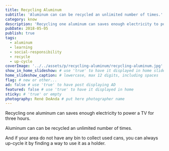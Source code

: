 ```yaml
---
title: Recycling Aluminum
subtitle: 'Aluminum can can be recycled an unlimited number of times.'
category: know
description: 'Recycling one aluminum can saves enough electricity to power a TV for three hours. Aluminum can can be recycled an unlimited number of times...'
pubDate: 2018-05-05
publish: true
tags:
  - aluminum
  - learning
  - social-responsibility
  - recycle
  - up-cycle
coverImage: '../../assets/p/recycling-aluminum/recycling-aluminum.jpg'
show_in_home_slideshow: # use 'true' to have it displayed in home slideshow
home_slideshow_caption: # lowercase, max 12 digits, including spaces
flag: # new or other...
ad: false # use 'true' to have post displaying AD
featured: false # use 'true' to have it displayed in home
sticky: # 'true' or empty
photography: René DeAnda # put here photographer name
---
```


Recycling one aluminum can saves enough electricity to power a TV for three hours.

Aluminum can can be recycled an unlimited number of times.

And if your area do not have any bin to collect used cans, you can always up-cycle it by finding a way to use it as a holder.
